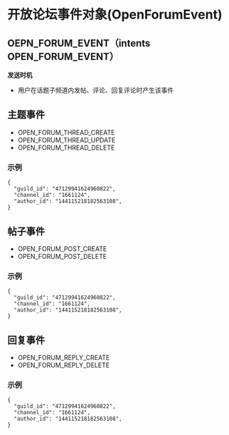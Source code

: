 # 开放论坛事件对象(OpenForumEvent)

## OEPN_FORUM_EVENT（intents OPEN_FORUM_EVENT）

**发送时机**
- 用户在话题子频道内发帖、评论、回复评论时产生该事件

## 主题事件
- OPEN_FORUM_THREAD_CREATE
- OPEN_FORUM_THREAD_UPDATE
- OPEN_FORUM_THREAD_DELETE

### 示例
```
{
  "guild_id": "47129941624960822",
  "channel_id": "1661124",
  "author_id": "144115218182563108",
}
```

## 帖子事件
- OPEN_FORUM_POST_CREATE
- OPEN_FORUM_POST_DELETE

### 示例
```
{
  "guild_id": "47129941624960822",
  "channel_id": "1661124",
  "author_id": "144115218182563108",
}
```

## 回复事件
- OPEN_FORUM_REPLY_CREATE
- OPEN_FORUM_REPLY_DELETE

### 示例
```
{
  "guild_id": "47129941624960822",
  "channel_id": "1661124",
  "author_id": "144115218182563108",
}
```
